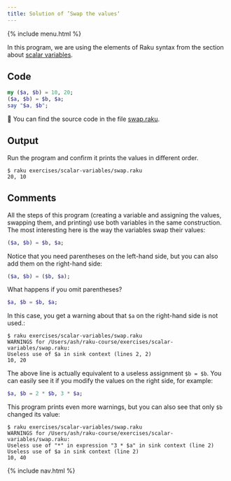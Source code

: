 ```yaml
---
title: Solution of ’Swap the values‘
---
```


{% include menu.html %}

In this program, we are using the elements of Raku syntax from the section about [scalar variables](/raku-course/scalar-variables).

## Code

```raku
my ($a, $b) = 10, 20;
($a, $b) = $b, $a;
say "$a, $b";
```

🦋 You can find the source code in the file [swap.raku](https://github.com/ash/raku-course/blob/master/exercises/scalar-variables/swap.raku).

## Output

Run the program and confirm it prints the values in different order.

    $ raku exercises/scalar-variables/swap.raku
    20, 10

## Comments

All the steps of this program (creating a variable and assigning the values, swapping them, and printing) use both variables in the same construction. The most interesting here is the way the variables swap their values:

```raku
($a, $b) = $b, $a;
```

Notice that you need parentheses on the left-hand side, but you can also add them on the right-hand side:

```raku
($a, $b) = ($b, $a);
```

What happens if you omit parentheses?

```raku
$a, $b = $b, $a;
```

In this case, you get a warning about that `$a` on the right-hand side is not used.:

    $ raku exercises/scalar-variables/swap.raku
    WARNINGS for /Users/ash/raku-course/exercises/scalar-variables/swap.raku:
    Useless use of $a in sink context (lines 2, 2)
    10, 20

The above line is actually equivalent to a useless assignment `$b = $b`. You can easily see it if you modify the values on the right side, for example:

```raku
$a, $b = 2 * $b, 3 * $a;
```

This program prints even more warnings, but you can also see that only `$b` changed its value:

    $ raku exercises/scalar-variables/swap.raku
    WARNINGS for /Users/ash/raku-course/exercises/scalar-variables/swap.raku:
    Useless use of "*" in expression "3 * $a" in sink context (line 2)
    Useless use of $a in sink context (line 2)
    10, 40

{% include nav.html %}
